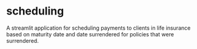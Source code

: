 # scheduling
A streamlit application for scheduling payments to clients in life insurance based on maturity date and date surrendered for policies that were surrendered.
